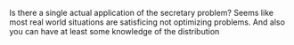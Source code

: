 Is there a single actual application of the secretary problem? Seems like most real world situations are satisficing not optimizing problems. And also you can have at least some knowledge of the distribution

